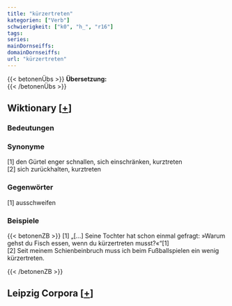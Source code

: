 ```yaml
---
title: "kürzertreten"
kategorien: ["Verb"]
schwierigkeit: ["k0", "h_", "r16"]
tags:
series:
mainDornseiffs:
domainDornseiffs:
url: "kürzertreten"
---
```


{{< betonenÜbs >}}
**Übersetzung:**  
{{< /betonenÜbs >}}

## Wiktionary [[+](https://de.wiktionary.org/wiki/kürzertreten)]

### Bedeutungen

### Synonyme
[1] den Gürtel enger schnallen, sich einschränken, kurztreten  
[2] sich zurückhalten, kurztreten  

### Gegenwörter
[1] ausschweifen  

### Beispiele
{{< betonenZB >}}
[1] „[…] Seine Tochter hat schon einmal gefragt: »Warum gehst du Fisch essen, wenn du kürzertreten musst?«“[1]  
[2] Seit meinem Schienbeinbruch muss ich beim Fußballspielen ein wenig kürzertreten.  

{{< /betonenZB >}}

## Leipzig Corpora [[+](https://corpora.uni-leipzig.de/en/res?word=kürzertreten&corpusId=deu_newscrawl-public_2018)]

